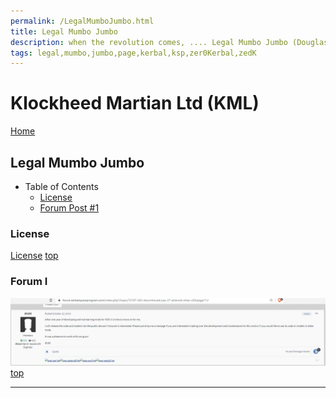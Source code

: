 ```yaml
---
permalink: /LegalMumboJumbo.html
title: Legal Mumbo Jumbo
description: when the revolution comes, .... Legal Mumbo Jumbo (Douglas Adams)
tags: legal,mumbo,jumbo,page,kerbal,ksp,zer0Kerbal,zedK
---
```


<!--
LegalMumboJumbo.md v1.0.5.1
Klockheed Martian Ltd (KML)
created: 01 Feb 2022
updated: 15 May 2022
-->

<script src="https://kit.fontawesome.com/0ea5493613.js" crossorigin="anonymous"></script>
<i class="fa-solid fa-file-contract fa-beat-fade fa-3x" style="--fa-beat-fade-opacity: 0.1; --fa-beat-fade-scale: 1.25;color: #6495ED" ></i>

# Klockheed Martian Ltd (KML)

[Home](./index.md)

## Legal Mumbo Jumbo

* Table of Contents
  * [License](#license)
  * [Forum Post #1](#forum-i)
  <!-- * [Forum Post #2](#forum-ii) -->

### License

[License](./LegalMumboJumbo/License.md)
[top](#legal-mumbo-jumbo)

### Forum I

![Forum](./LegalMumboJumbo/FORUM-01.png)
[top](#legal-mumbo-jumbo)

<!-- ### Forum II

![Forum](./LegalMumboJumbo/FORUM-02.png)
[top](#legal-mumbo-jumbo) -->

---

<!-- THIS FILE: CC BY-ND 4.0 by zer0Kerbal -->
